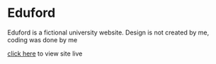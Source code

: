 # Eduford
Eduford is a fictional university website. Design is not created by me, coding was done by me<br>

[click here](https://damola-university.netlify.app) to view site live 
